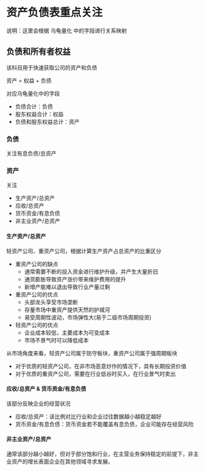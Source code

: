 # 资产负债表重点关注

说明：这里会根据 乌龟量化 中的字段进行关系映射

## 负债和所有者权益

该科目用于快速获取公司的资产和负债

资产 = 权益 + 负债

对应乌龟量化中的字段

-   负债合计：负债
-   股东权益合计：权益
-   负债和股东权益总计：资产

### 负债

关注有息负债/总资产

### 资产

关注

-   生产资产/总资产
-   应收/总资产
-   货币资金/有息负债
-   非主业资产/总资产

#### 生产资产/总资产

轻资产公司、重资产公司，根据计算生产资产占总资产的比重区分

-   重资产公司的缺点
    -   通常需要不断的投入资金进行维护升级，并产生大量折旧
    -   通货膨胀导致资产涨价带来维护费用的提升
    -   新增产能难以退出导致行业产量过剩
-   重资产公司的优点
    -   头部龙头享受市场垄断
    -   存量市场中重资产提供天然的护城河
    -   易受周期性波动，市场弹性大(易于二级市场周期投资)
-   轻资产公司的优点
    -   企业成本较低，主要成本为可变成本
    -   市场不景气时可以降低成本

从市场角度来看，轻资产公司属于防守板块，重资产公司属于强周期板块

-   对于优质的轻资产公司，在非市场恶意炒作的情况下，具有长期投资价值
-   对于优质的重资产公司，需要在行业低谷时买入，在行业景气时卖出

#### 应收/总资产 & 货币资金/有息负债

该部分反映企业的经营状况

-   应收/总资产：该比例对比行业和企业过往数据越小越稳定越好
-   货币资金/有息负债：货币资金若不能覆盖有息负债，企业可能存在经营风险

#### 非主业资产/总资产

通常该部分越小越好，但对于部分饱和行业，在主营业务保持稳定的前提下，非主业资产的增长表面企业在其他领域寻求发展。
